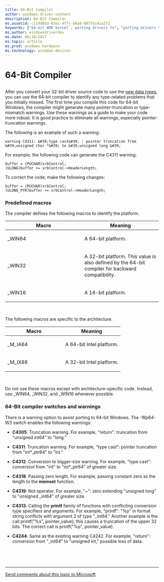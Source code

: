 ```yaml
---
title: 64-Bit Compiler
author: windows-driver-content
description: 64-Bit Compiler
ms.assetid: c119d6b3-03e2-4ffc-b0a9-8077b141a2f1
keywords: ["64-bit WDK kernel , porting drivers to", "porting drivers to 64-bit Windows", "compilers WDK 64-bit"]
ms.author: windowsdriverdev
ms.date: 06/16/2017
ms.topic: article
ms.prod: windows-hardware
ms.technology: windows-devices
---
```


# 64-Bit Compiler


## <a href="" id="ddk-64-bit-compiler-kg"></a>


After you convert your 32-bit driver source code to use the [new data types](the-new-data-types.md), you can use the 64-bit compiler to identify any type-related problems that you initially missed. The first time you compile this code for 64-bit Windows, the compiler might generate many pointer-truncation or type-mismatch warnings. Use these warnings as a guide to make your code more robust. It is good practice to eliminate all warnings, especially pointer-truncation warnings.

The following is an example of such a warning:

```
warning C4311: &#39;type cast&#39; : pointer truncation from &#39;unsigned char *&#39; to &#39;unsigned long &#39;
```

For example, the following code can generate the C4311 warning:

```
buffer = (PUCHAR)srbControl;
(ULONG)buffer += srbControl->HeaderLength;
```

To correct the code, make the following changes:

```
buffer = (PUCHAR)srbControl;
(ULONG_PTR)buffer += srbControl->HeaderLength;
```

### Predefined macros

The compiler defines the following macros to identify the platform.

<table>
<colgroup>
<col width="50%" />
<col width="50%" />
</colgroup>
<thead>
<tr class="header">
<th>Macro</th>
<th>Meaning</th>
</tr>
</thead>
<tbody>
<tr class="odd">
<td><p>_WIN64</p></td>
<td><p>A 64-bit platform.</p></td>
</tr>
<tr class="even">
<td><p>_WIN32</p></td>
<td><p>A 32-bit platform. This value is also defined by the 64-bit compiler for backward compatibility.</p></td>
</tr>
<tr class="odd">
<td><p>_WIN16</p></td>
<td><p>A 16-bit platform.</p></td>
</tr>
</tbody>
</table>

 

The following macros are specific to the architecture.

<table>
<colgroup>
<col width="50%" />
<col width="50%" />
</colgroup>
<thead>
<tr class="header">
<th>Macro</th>
<th>Meaning</th>
</tr>
</thead>
<tbody>
<tr class="odd">
<td><p>_M_IA64</p></td>
<td><p>A 64-bit Intel platform.</p></td>
</tr>
<tr class="even">
<td><p>_M_IX86</p></td>
<td><p>A 32-bit Intel platform.</p></td>
</tr>
</tbody>
</table>

 

Do not use these macros except with architecture-specific code. Instead, use \_WIN64, \_WIN32, and \_WIN16 whenever possible.

### 64-Bit compiler switches and warnings

There is a warning option to assist porting to 64-bit Windows. The -Wp64-W3 switch enables the following warnings:

-   **C4305**: Truncation warning. For example, "return": truncation from "unsigned int64" to "long."

-   **C4311**: Truncation warning. For example, "type cast": pointer truncation from "int\*\_ptr64" to "int."

-   **C4312**: Conversion to bigger-size warning. For example, "type cast": conversion from "int" to "int\*\_ptr64" of greater size.

-   **C4318**: Passing zero length. For example, passing constant zero as the length to the **memset** function.

-   **C4319**: Not operator. For example, "~": zero extending "unsigned long" to "unsigned \_int64" of greater size.

-   **C4313**: Calling the **printf** family of functions with conflicting conversion type specifiers and arguments. For example, "printf": "%p" in format string conflicts with argument 2 of type "\_int64." Another example is the call printf("%x", pointer\_value); this causes a truncation of the upper 32 bits. The correct call is printf("%p", pointer\_value).

-   **C4244**: Same as the existing warning C4242. For example, "return": conversion from "\_int64" to "unsigned int," possible loss of data.

 

 


--------------------
[Send comments about this topic to Microsoft](mailto:wsddocfb@microsoft.com?subject=Documentation%20feedback%20%5Bkernel\kernel%5D:%2064-Bit%20Compiler%20%20RELEASE:%20%286/14/2017%29&body=%0A%0APRIVACY%20STATEMENT%0A%0AWe%20use%20your%20feedback%20to%20improve%20the%20documentation.%20We%20don't%20use%20your%20email%20address%20for%20any%20other%20purpose,%20and%20we'll%20remove%20your%20email%20address%20from%20our%20system%20after%20the%20issue%20that%20you're%20reporting%20is%20fixed.%20While%20we're%20working%20to%20fix%20this%20issue,%20we%20might%20send%20you%20an%20email%20message%20to%20ask%20for%20more%20info.%20Later,%20we%20might%20also%20send%20you%20an%20email%20message%20to%20let%20you%20know%20that%20we've%20addressed%20your%20feedback.%0A%0AFor%20more%20info%20about%20Microsoft's%20privacy%20policy,%20see%20http://privacy.microsoft.com/default.aspx. "Send comments about this topic to Microsoft")


